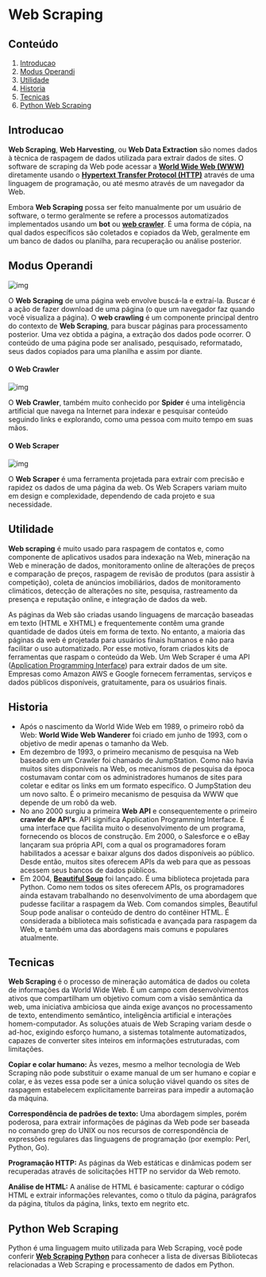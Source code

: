 # Web Scraping

## Conteúdo

1. [Introducao](#Introducao)
2. [Modus Operandi](#Modus-Operandi)
3. [Utilidade](#Utilidade)
4. [Historia](#Historia)
5. [Tecnicas](#Tecnicas)
6. [Python Web Scraping](#Python-Web-Scraping)

## Introducao

**Web Scraping**, **Web Harvesting**, ou **Web Data Extraction** são nomes dados à tècnica de raspagem de dados utilizada para extrair dados de sites. O software de scraping da Web pode acessar a **[World Wide Web (WWW)](https://www.w3.org/WWW/)** diretamente usando o **[Hypertext Transfer Protocol (HTTP)](https://developer.mozilla.org/en-US/docs/Web/HTTP/Overview)** através de uma linguagem de programação, ou até mesmo através de um navegador da Web. 

Embora **Web Scraping** possa ser feito manualmente por um usuário de software, o termo geralmente se refere a processos automatizados implementados usando um **bot** ou **[web crawler](https://en.wikipedia.org/wiki/Web_crawler)**. É uma forma de cópia, na qual dados específicos são coletados e copiados da Web, geralmente em um banco de dados ou planilha, para recuperação ou análise posterior.

## Modus Operandi

![img](https://i.imgur.com/3fviI34.png)

O **Web Scraping** de uma página web envolve buscá-la e extraí-la. Buscar é a ação de fazer download de uma página (o que um navegador faz quando você visualiza a página). O **web crawling** é um componente principal dentro do contexto de **Web Scraping**, para buscar páginas para processamento posterior. Uma vez obtida a página, a extração dos dados pode ocorrer. O conteúdo de uma página pode ser analisado, pesquisado, reformatado, seus dados copiados para uma planilha e assim por diante.

#### O Web Crawler

![img](https://i.imgur.com/LiWVDQq.png)

O **Web Crawler**, também muito conhecido por **Spider** é uma inteligência artificial que navega na Internet para indexar e pesquisar conteúdo seguindo links e explorando, como uma pessoa com muito tempo em suas mãos.

#### O Web Scraper

![img](https://i.imgur.com/GIvn8Sp.png)

O **Web Scraper** é uma ferramenta projetada para extrair com precisão e rapidez os dados de uma página da web. Os Web Scrapers variam muito em design e complexidade, dependendo de cada projeto e sua necessidade.

## Utilidade

**Web scraping** é muito usado para raspagem de contatos e, como componente de aplicativos usados para indexação na Web, mineração na Web e mineração de dados, monitoramento online de alterações de preços e comparação de preços, raspagem de revisão de produtos (para assistir à competição), coleta de anúncios imobiliários, dados de monitoramento climáticos, detecção de alterações no site, pesquisa, rastreamento da presença e reputação online, e integração de dados da web.

As páginas da Web são criadas usando linguagens de marcação baseadas em texto (HTML e XHTML) e frequentemente contêm uma grande quantidade de dados úteis em forma de texto. No entanto, a maioria das páginas da web é projetada para usuários finais humanos e não para facilitar o uso automatizado. Por esse motivo, foram criados kits de ferramentas que raspam o conteúdo da Web. Um Web Scraper é uma API ([Application Programming Interface](https://medium.com/@perrysetgo/what-exactly-is-an-api-69f36968a41f)) para extrair dados de um site. Empresas como Amazon AWS e Google fornecem ferramentas, serviços e dados públicos disponíveis, gratuitamente, para os usuários finais.

## Historia

- Após o nascimento da World Wide Web em 1989, o primeiro robô da Web: **World Wide Web Wanderer** foi criado em junho de 1993, com o objetivo de medir apenas o tamanho da Web.
- Em dezembro de 1993, o primeiro mecanismo de pesquisa na Web baseado em um Crawler foi chamado de JumpStation. Como não havia muitos sites disponíveis na Web, os mecanismos de pesquisa da época costumavam contar com os administradores humanos de sites para coletar e editar os links em um formato específico. O JumpStation deu um novo salto. É o primeiro mecanismo de pesquisa da WWW que depende de um robô da web.
- No ano 2000 surgiu a primeira **Web API** e consequentemente o primeiro **crawler de API's**. API significa Application Programming Interface. É uma interface que facilita muito o desenvolvimento de um programa, fornecendo os blocos de construção. Em 2000, o Salesforce e o eBay lançaram sua própria API, com a qual os programadores foram habilitados a acessar e baixar alguns dos dados disponíveis ao público. Desde então, muitos sites oferecem APIs da web para que as pessoas acessem seus bancos de dados públicos.
- Em 2004, **[Beautiful Soup](https://www.crummy.com/software/BeautifulSoup/bs4/doc/)** foi lançado. É uma biblioteca projetada para Python. Como nem todos os sites oferecem APIs, os programadores ainda estavam trabalhando no desenvolvimento de uma abordagem que pudesse facilitar a raspagem da Web. Com comandos simples, Beautiful Soup pode analisar o conteúdo de dentro do contêiner HTML. É considerada a biblioteca mais sofisticada e avançada para raspagem da Web, e também uma das abordagens mais comuns e populares atualmente.

## Tecnicas

**Web Scraping** é o processo de mineração automática de dados ou coleta de informações da World Wide Web. É um campo com desenvolvimentos ativos que compartilham um objetivo comum com a visão semântica da web, uma iniciativa ambiciosa que ainda exige avanços no processamento de texto, entendimento semântico, inteligência artificial e interações homem-computador. As soluções atuais de Web Scraping variam desde o ad-hoc, exigindo esforço humano, a sistemas totalmente automatizados, capazes de converter sites inteiros em informações estruturadas, com limitações.

**Copiar e colar humano:** Às vezes, mesmo a melhor tecnologia de Web Scraping não pode substituir o exame manual de um ser humano e copiar e colar, e às vezes essa pode ser a única solução viável quando os sites de raspagem estabelecem explicitamente barreiras para impedir a automação da máquina.

**Correspondência de padrões de texto:** Uma abordagem simples, porém poderosa, para extrair informações de páginas da Web pode ser baseada no comando grep do UNIX ou nos recursos de correspondência de expressões regulares das linguagens de programação (por exemplo: Perl, Python, Go).

**Programação HTTP:** As páginas da Web estáticas e dinâmicas podem ser recuperadas através de solicitações HTTP no servidor da Web remoto.

**Análise de HTML:** A análise de HTML é basicamente: capturar o código HTML e extrair informações relevantes, como o título da página, parágrafos da página, títulos da página, links, texto em negrito etc.

## Python Web Scraping

Python é uma linguagem muito utilizada para Web Scraping, você pode conferir **[Web Scraping Python](https://github.com/lorien/awesome-web-scraping/blob/master/python.md)** para conhecer a lista de diversas Bibliotecas relacionadas a Web Scraping e processamento de dados em Python.
